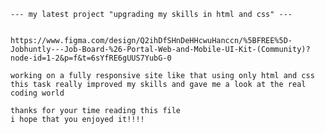     --- my latest project "upgrading my skills in html and css" ---
    

    https://www.figma.com/design/Q2ihDfSHnDeHHcwuHanccn/%5BFREE%5D-Jobhuntly---Job-Board-%26-Portal-Web-and-Mobile-UI-Kit-(Community)?node-id=1-2&p=f&t=6sYfRE6gUUS7YubG-0

    working on a fully responsive site like that using only html and css
    this task really improved my skills and gave me a look at the real coding world 

    thanks for your time reading this file 
    i hope that you enjoyed it!!!!
